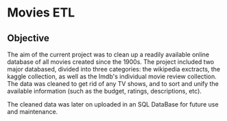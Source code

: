 # Movies ETL

## Objective
The aim of the current project was to clean up a readily available online database of all movies created since the 1900s. The project included two major databased, divided into three categories: the wikipedia exctracts, the kaggle collection, as well as the Imdb's individual movie review collection. The data was cleaned to get rid of any TV shows, and to sort and unify the available information (such as the budget, ratings, descriptions, etc). 

The cleaned data was later on uploaded in an SQL DataBase for future use and maintenance.
